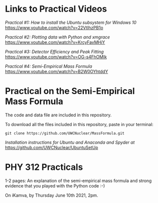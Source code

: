 # Links to Practical Videos
*Practical #1: How to install the Ubuntu subsystem for Windows 10*  https://www.youtube.com/watch?v=22VtIhzPB1o

*Practical #2: Plotting data with Python and xmgrace*  https://www.youtube.com/watch?v=KrcyFavMHiY

*Practical #3: Detector Efficiency and Peak Fitting*  https://www.youtube.com/watch?v=OG-s4FhOMIk

*Practical #4: Semi-Empirical Mass Formula* https://www.youtube.com/watch?v=B2W0OYhtddY


# Practical on the Semi-Empirical Mass Formula
The code and data file are included in this repository.

To download all the files included in this repository, paste in your terminal:

    git clone https://github.com/UWCNuclear/MassFormula.git

*Installation instructions for Ubuntu and Anaconda and Spyder at* https://github.com/UWCNuclear/UbuntuSetUp

# PHY 312 Practicals

1-2 pages: An explanation of the semi-empirical mass formula and strong evidence that you played with the Python code :-)

On iKamva, by Thursday June 10th 2021, 2pm.
